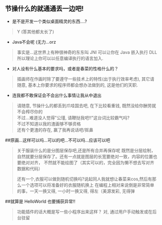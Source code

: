 ## 节操什么的就通通丢一边吧!
* 是不是开发一个类似桌面精灵的东西....?  
>Y (答其他都太长了)

* Java不会呢 (无力...orz  
>事实是...这世界上有种很神奇的东东叫 JNI 可以让你在 Java 嵌入执行 DLL
> 所以理论上你可以以任意编译执行的语言加入.

* 对人设有什么基本的要求吗，或者是春菜的性格什么的？  
>插画师在作画时除了要遵守一些技术上的特性(出于执行效率考虑), 其它请随意, 基本上你要求的程序师都会想办法做到的, 这是他们的天职.

* 连我都不敢保证会不会出什么事情让我从中退出  
>请随意, 节操什么的都丢到爪哇国去吧, 在下比较看重钱, 既然没给你酬劳就不会榨尽你的  
不过...难道没人觉得"公瑾, 请鞭挞我吧!!"这台词比较霸气吗?  
不过不知道以我的渣画够不够资格  
还有个更渣的存在, 赢了我再说话吧/抠鼻  

##原画...这样可以吗...可以的吧...不可以吗...应该可以吧
>关于服装什么的是分图层保存吧,还是所有合并再保存呢
既然是分层绘制，自然就要分层保存了。还有一点就是图层的长宽要绝对一致，内容的位置也要绝对对齐，
不然就不能绘图了（其实可以的，完全因为懒不想去写对齐数据和代码）  
>  
>还有一个,衣服可以做到随机切换吗?说起同人我就想让春菜来cos,然后有那么一个选项可以将准备好的衣服随机换上
在编程上相对来说倒是非常简单的事，一天一换又得, 一小时一换又得, 得左（美源发彩, 无得弹

##就算是 HelloWorld 也要捕获异常!!
>功能插件的话大概是写一些小程序出来这样？
对, 通过用户手动触发或在后台驻留
